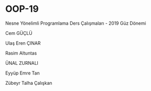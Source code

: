 ﻿# OOP-19
Nesne Yönelimli Programlama Ders Çalışmaları - 2019 Güz Dönemi

Cem GÜÇLÜ



Ulaş Eren ÇINAR

Rasim Altuntas

ÜNAL  ZURNALI

Eyyüp Emre Tan

Zübeyr Talha Çalışkan

